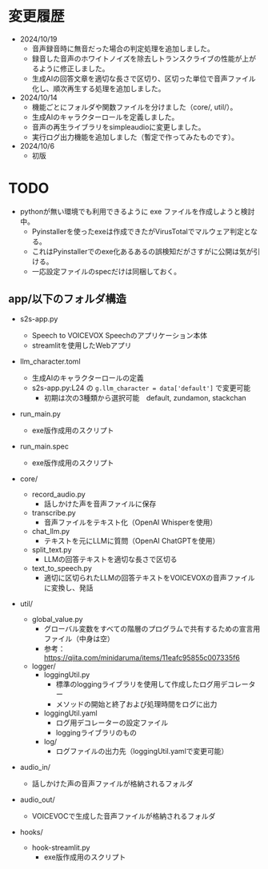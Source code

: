 # 変更履歴

- 2024/10/19
  - 音声録音時に無音だった場合の判定処理を追加しました。
  - 録音した音声のホワイトノイズを除去しトランスクライブの性能が上がるように修正しました。
  - 生成AIの回答文章を適切な長さで区切り、区切った単位で音声ファイル化し、順次再生する処理を追加しました。
- 2024/10/14
  - 機能ごとにフォルダや関数ファイルを分けました（core/, util/）。
  - 生成AIのキャラクターロールを定義しました。
  - 音声の再生ライブラリをsimpleaudioに変更しました。
  - 実行ログ出力機能を追加しました（暫定で作ってみたものです）。
- 2024/10/6
  - 初版

# TODO

- pythonが無い環境でも利用できるように exe ファイルを作成しようと検討中。
  - Pyinstallerを使ったexeは作成できたがVirusTotalでマルウェア判定となる。
  - これはPyinstallerでのexe化あるあるの誤検知だがさすがに公開は気が引ける。
  - 一応設定ファイルのspecだけは同梱しておく。


## app/以下のフォルダ構造

- s2s-app.py
  - Speech to VOICEVOX Speechのアプリケーション本体
  - streamlitを使用したWebアプリ

- llm_character.toml
  - 生成AIのキャラクターロールの定義
  - s2s-app.py:L24 の `g.llm_character = data['default']` で変更可能
    - 初期は次の3種類から選択可能　default, zundamon, stackchan

- run_main.py
  - exe版作成用のスクリプト
- run_main.spec
  - exe版作成用のスクリプト

- core/
  - record_audio.py
    - 話しかけた声を音声ファイルに保存
  - transcribe.py
    - 音声ファイルをテキスト化（OpenAI Whisperを使用）
  - chat_llm.py
    - テキストを元にLLMに質問（OpenAI ChatGPTを使用）
  - split_text.py
    - LLMの回答テキストを適切な長さで区切る
  - text_to_speech.py
    - 適切に区切られたLLMの回答テキストをVOICEVOXの音声ファイルに変換し、発話

- util/
  - global_value.py
    - グローバル変数をすべての階層のプログラムで共有するための宣言用ファイル（中身は空）
    - 参考：https://qiita.com/minidaruma/items/11eafc95855c007335f6
  - logger/
    - loggingUtil.py
      - 標準のloggingライブラリを使用して作成したログ用デコレーター
      - メソッドの開始と終了および処理時間をログに出力
    - loggingUtil.yaml
      - ログ用デコレーターの設定ファイル
      - loggingライブラリのもの
    - log/
      - ログファイルの出力先（loggingUtil.yamlで変更可能）

- audio_in/
  - 話しかけた声の音声ファイルが格納されるフォルダ

- audio_out/
  - VOICEVOCで生成した音声ファイルが格納されるフォルダ

- hooks/
  - hook-streamlit.py
    - exe版作成用のスクリプト
